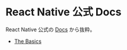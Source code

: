 # React Native 公式 Docs

React Native 公式の [Docs](https://reactnative.dev/docs/getting-started) から抜粋。

- [The Basics](the-basics/README.md)
